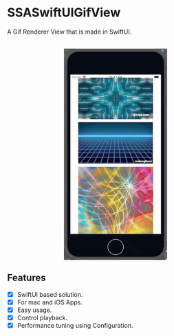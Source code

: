# SSASwiftUIGifView

A Gif Renderer View that is made in SwiftUI. 


<p align="center">
    </br>
    <img src="https://github.com/ssaudarif/SSASwiftUIGifView/blob/main/example.gif" align="center" />
</p>

## Features
- [x] SwiftUI based solution.
- [x] For mac and iOS Apps.
- [x] Easy usage.
- [x] Control playback.
- [x] Performance tuning using Configuration.
